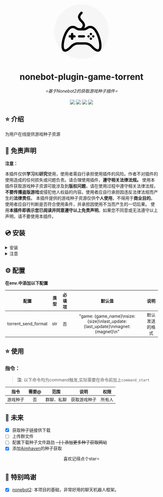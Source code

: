 <div align="center">

<a href="https://v2.nonebot.dev/store"><img src="./res/image.png" width="180" height="180" alt="NoneBotPluginLogo" style="border-radius: 50%;"></a>

</div>

<div align="center">

# nonebot-plugin-game-torrent

_⭐基于Nonebot2的获取游戏种子插件⭐_


</div>

<div align="center">
<a href="https://www.python.org/downloads/release/python-390/"><img src="https://img.shields.io/badge/python-3.8+-blue"></a>  <a href=""><img src="https://img.shields.io/badge/QQ-1141538825-yellow"></a> <a href="https://github.com/Cvandia/nonebot-plugin-game-torrent/blob/main/LICENCE"><img src="https://img.shields.io/badge/license-MIT-blue"></a> <a href="https://v2.nonebot.dev/"><img src="https://img.shields.io/badge/Nonebot2-2.0.0rc1+-red"></a>
</div>


## ⭐ 介绍

为用户在线提供游戏种子资源

## 📜 免责声明

**注意：**

本插件仅供**学习**和**研究**使用，使用者需自行承担使用插件的风险。作者不对插件的使用造成的任何损失或问题负责。请合理使用插件，**遵守相关法律法规。**
使用本插件获取游戏种子资源可能涉及到**版权问题**，请在使用过程中遵守相关法律法规，**不要传播盗版游戏**或侵犯他人权益的内容。使用者应自行承担因违反法律法规而产生的**法律责任**。
本插件提供的游戏种子资源仅供**个人使用**，不得用于**商业目的**。使用者应自行判断是否符合使用条件，并承担因使用不当而产生的一切后果。
使用**本插件即表示您已阅读并同意遵守以上免责声明**。如果您不同意或无法遵守以上声明，请不要使用本插件。


## 💿 安装

<details>
<summary>安装</summary>

pip 安装

```
pip install nonebot-plugin-game-torrent
```
- 在nonebot的pyproject.toml中的plugins = ["xxx"]添加此插件

nb-cli安装

```
nb plugin install nonebot-plugin-game-torrent -U
```

git clone安装(不推荐)

- 命令窗口`cmd`下运行
```bash
git clone https://github.com/Cvandia/nonebot-plugin-game-torrent
```
- 在窗口运行处
将文件夹`nonebot-plugin-torrent-game`复制到bot根目录下的`src/plugins`(或创建bot时的其他名称`xxx/plugins`)


 </details>

 <details>
 <summary>注意</summary>

 推荐镜像站下载

 清华源```https://pypi.tuna.tsinghua.edu.cn/simple```

 阿里源```https://mirrors.aliyun.com/pypi/simple/```

</details>

## ⚙️ 配置

**在env.中添加以下配置**

| 配置 | 类型 |必填项| 默认值 | 说明 |
|:-----:|:----:|:----:|:---:|:----:|
|torrent_send_format|str|否|"game: {game_name}\nsize: {size}\nlast_update: {last_update}\nmagnet: {magnet}\n"|默认发送的格式|

## ⭐ 使用

### 指令：
> **注**: 以下命令均为command触发,实际需要在命令前加上`command_start`

| 指令 | 需要@ | 范围 | 说明 |权限|
|:---:|:---:|:---:|:---:|:---:|
|游戏种子|否|群聊、私聊|获取游戏种子|所有人|

## 🌙 未来
 - [x] 获取种子链接供下载
 - [ ] 上传群文件
 - [ ] 配置下载种子文件路劲
 ~~- [ ] 添加更多种子获取网站~~
- [x] 添加[Aimhaven](https://aimhaven.com/)的种子获取

<center>喜欢记得点个star⭐</center>

## 💝 特别鸣谢

- [x] [nonebot2](https://github.com/nonebot/nonebot2): 本项目的基础，非常好用的聊天机器人框架。
